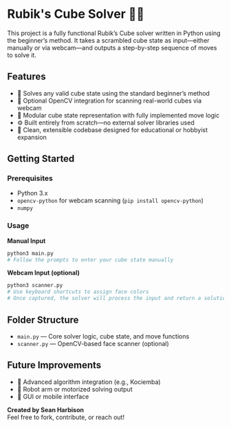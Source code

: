 # Rubik's Cube Solver 🧊🔁

This project is a fully functional Rubik’s Cube solver written in Python using the beginner’s method. It takes a scrambled cube state as input—either manually or via webcam—and outputs a step-by-step sequence of moves to solve it.

## Features

- 🧠 Solves any valid cube state using the standard beginner’s method  
- 🎥 Optional OpenCV integration for scanning real-world cubes via webcam  
- 🧩 Modular cube state representation with fully implemented move logic  
- ⚙️ Built entirely from scratch—no external solver libraries used  
- 🧼 Clean, extensible codebase designed for educational or hobbyist expansion

## Getting Started

### Prerequisites
- Python 3.x
- `opencv-python` for webcam scanning (`pip install opencv-python`)
- `numpy`

### Usage

**Manual Input**
```bash
python3 main.py
# Follow the prompts to enter your cube state manually
```

**Webcam Input (optional)**
```bash
python3 scanner.py
# Use keyboard shortcuts to assign face colors
# Once captured, the solver will process the input and return a solution
```

## Folder Structure

- `main.py` — Core solver logic, cube state, and move functions
- `scanner.py` — OpenCV-based face scanner (optional)  

## Future Improvements

- 🧠 Advanced algorithm integration (e.g., Kociemba)  
- 🤖 Robot arm or motorized solving output  
- 📱 GUI or mobile interface  

**Created by Sean Harbison**  
Feel free to fork, contribute, or reach out!
